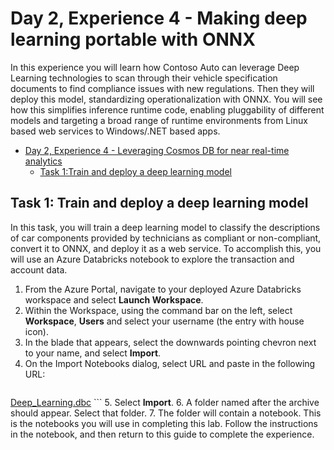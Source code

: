 # Day 2, Experience 4 - Making deep learning portable with ONNX
In this experience you will learn how Contoso Auto can leverage Deep Learning technologies to scan through their vehicle specification documents to find compliance issues with new regulations. Then they will deploy this model, standardizing operationalization with ONNX. You will see how this simplifies inference runtime code, enabling pluggability of different models and targeting a broad range of runtime environments from Linux based web services to Windows/.NET based apps.

- [Day 2, Experience 4 - Leveraging Cosmos DB for near real-time analytics](#day-2-experience-4---leveraging-cosmos-db-for-near-real-time-analytics)
  - [Task 1:Train and deploy a deep learning model](#task-1-train-and-deploy-a-deep-learning-model )


## Task 1: Train and deploy a deep learning model 

In this task, you will train a deep learning model to classify the descriptions of car components provided by technicians as compliant or non-compliant, convert it to ONNX, and deploy it as a web service. To accomplish this, you will use an Azure Databricks notebook to explore the transaction and account data. 

1. From the Azure Portal, navigate to your deployed Azure Databricks workspace and select **Launch Workspace**.
2. Within the Workspace, using the command bar on the left, select **Workspace**, **Users** and select your username (the entry with house icon).
3. In the blade that appears, select the downwards pointing chevron next to your name, and select **Import**.
4. On the Import Notebooks dialog, select URL and paste in the following URL:
    ```
[Deep_Learning.dbc](./Deep_Learning.dbc)
    ```
5. Select **Import**.
6. A folder named after the archive should appear. Select that folder.
7. The folder will contain a notebook. This is the notebooks you will use in completing this lab. Follow the instructions in the notebook, and then return to this guide to complete the experience.